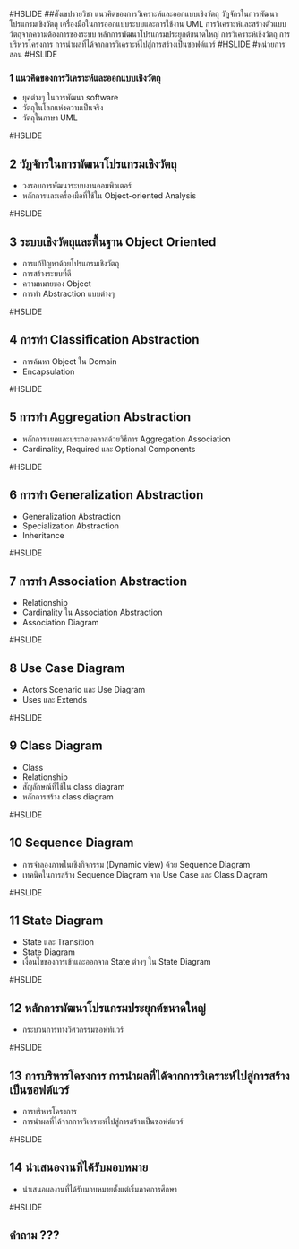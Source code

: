 #HSLIDE
##สังเขปรายวิชา
แนวคิดของการวิเคราะห์และออกแบบเชิงวัตถุ วัฎจักรในการพัฒนาโปรแกรมเชิงวัตถุ เครื่องมือในการออกแบบระบบและการใช้งาน UML การวิเคราะห์และสร้างตัวแบบวัตถุจากความต้องการของระบบ หลักการพัฒนาโปรแกรมประยุกต์ขนาดใหญ่ การวิเคราะห์เชิงวัตถุ การบริหารโครงการ การนำผลที่ได้จากการวิเคราะห์ไปสู่การสร้างเป็นซอฟต์แวร์
#HSLIDE
#หน่วยการสอน 
#HSLIDE
### 1 แนวคิดของการวิเคราะห์และออกแบบเชิงวัตถุ
 * ยุคต่างๆ ในการพัฒนา software
 * วัตถุในโลกแห่งความเป็นจริง
 * วัตถุในภาษา UML
 
#HSLIDE
## 2 วัฎจักรในการพัฒนาโปรแกรมเชิงวัตถุ
 * วงรอบการพัฒนาระบบงานคอมพิวเตอร์ 
 * หลักการและเครื่องมือที่ใช้ใน Object-oriented Analysis

#HSLIDE
## 3 ระบบเชิงวัตถุและพื้นฐาน Object Oriented
 * การแก้ปัญหาด้วยโปรแกรมเชิงวัตถุ
 * การสร้างระบบที่ดี
 * ความหมายของ Object
 * การทำ Abstraction แบบต่างๆ



#HSLIDE
## 4 การทำ Classification Abstraction
 * การค้นหา Object ใน Domain
 * Encapsulation


#HSLIDE
## 5 การทำ Aggregation Abstraction
 * หลักการแยกและประกอบคลาสด้วยวิธีการ Aggregation Association
 * Cardinality, Required และ Optional Components


#HSLIDE
## 6 การทำ Generalization Abstraction
 * Generalization Abstraction
 * Specialization Abstraction
 * Inheritance

#HSLIDE
## 7 การทำ Association Abstraction
 * Relationship
 * Cardinality ใน Association Abstraction
 * Association Diagram


#HSLIDE
## 8 Use Case Diagram
 * Actors  Scenario และ Use Diagram
 * Uses และ Extends


#HSLIDE
## 9 Class Diagram
 * Class
 * Relationship
 * สัญลักษณ์ที่ใช้ใน class diagram
 * หลักการสร้าง class diagram


#HSLIDE
## 10 Sequence Diagram
 * การจำลองภาพในเชิงกิจกรรม (Dynamic view) ด้วย Sequence Diagram
 * เทคนิคในการสร้าง Sequence Diagram จาก Use Case และ Class Diagram


#HSLIDE
## 11 State Diagram
 * State และ Transition
 * State Diagram
 * เงื่อนไขของการเข้าและออกจาก State ต่างๆ ใน State Diagram


#HSLIDE
## 12 หลักการพัฒนาโปรแกรมประยุกต์ขนาดใหญ่
 * กระบวนการทางวิศวกรรมซอฟท์แวร์


#HSLIDE
## 13 การบริหารโครงการ การนำผลที่ได้จากการวิเคราะห์ไปสู่การสร้างเป็นซอฟต์แวร์
 * การบริหารโครงการ
 * การนำผลที่ได้จากการวิเคราะห์ไปสู่การสร้างเป็นซอฟต์แวร์


#HSLIDE
## 14  นำเสนองานที่ได้รับมอบหมาย
 * นำเสนอผลงานที่ได้รับมอบหมายตั้งแต่เริ่มภาคการศึกษา

#HSLIDE
## คำถาม ???
